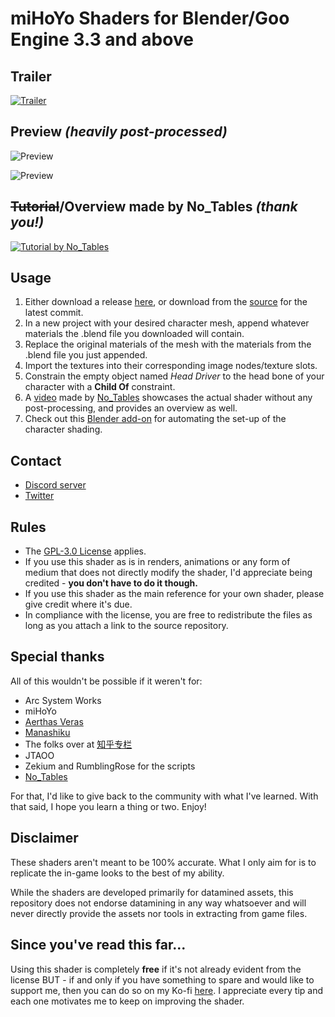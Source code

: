# miHoYo Shaders for Blender/Goo Engine 3.3 and above

## Trailer

[![Trailer](https://img.youtube.com/vi/sbmphjUkVsA/maxresdefault.jpg)](https://youtu.be/sbmphjUkVsA)

## Preview *(heavily post-processed)*
![Preview](https://pbs.twimg.com/media/FMHJjhOUYAAvPnR?format=jpg)

![Preview](https://pbs.twimg.com/media/FgP2vD1akAAKNgs?format=jpg)

## ~~Tutorial~~/Overview made by No_Tables *(thank you!)*

[![Tutorial by No_Tables](https://i.imgur.com/ktMusVY.jpg)](https://youtu.be/97G7LqFoTdY)

## Usage
1. Either download a release [here](https://github.com/festivize/Blender-miHoYo-Shaders/releases), or download from the [source](https://github.com/festivize/Blender-miHoYo-Shaders/archive/refs/heads/main.zip) for the latest commit.
2. In a new project with your desired character mesh, append whatever materials the .blend file you downloaded will contain.
3. Replace the original materials of the mesh with the materials from the .blend file you just appended.
4. Import the textures into their corresponding image nodes/texture slots.
5. Constrain the empty object named *Head Driver* to the head bone of your character with a **Child Of** constraint.
7. A [video](https://youtu.be/97G7LqFoTdY) made by [No_Tables](https://twitter.com/No_Tables) showcases the actual shader without any post-processing, and provides an overview as well.
8. Check out this [Blender add-on](https://github.com/michael-gh1/Addons-And-Tools-For-Blender-miHoYo-Shaders) for automating the set-up of the character shading.

## Contact
- [Discord server](https://discord.gg/85rP9SpAkF)
- [Twitter](https://twitter.com/festivizing)

## Rules
- The [GPL-3.0 License](https://github.com/festivize/Blender-miHoYo-Shaders/blob/main/LICENSE) applies.
- If you use this shader as is in renders, animations or any form of medium that does not directly modify the shader, I'd appreciate being credited - **you don't have to do it though.**
- If you use this shader as the main reference for your own shader, please give credit where it's due.
- In compliance with the license, you are free to redistribute the files as long as you attach a link to the source repository.

## Special thanks
All of this wouldn't be possible if it weren't for:
- Arc System Works
- miHoYo
- [Aerthas Veras](https://github.com/Aerthas/) 
- [Manashiku](https://github.com/Manashiku/)
- The folks over at [知乎专栏](https://zhuanlan.zhihu.com/)
- JTAOO
- Zekium and RumblingRose for the scripts
- [No_Tables](https://twitter.com/No_Tables)

For that, I'd like to give back to the community with what I've learned. With that said, I hope you learn a thing or two. Enjoy!

## Disclaimer
These shaders aren't meant to be 100% accurate. What I only aim for is to replicate the in-game looks to the best of my ability.

While the shaders are developed primarily for datamined assets, this repository does not endorse datamining in any way whatsoever and will never directly provide the assets nor tools in extracting from game files.

## Since you've read this far...
Using this shader is completely **free** if it's not already evident from the license BUT - if and only if you have something to spare and would like to support me, then you can do so on my Ko-fi [here](https://ko-fi.com/festivity). I appreciate every tip and each one motivates me to keep on improving the shader.
